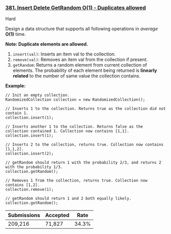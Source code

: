 ### [381. Insert Delete GetRandom O(1) - Duplicates allowed](https://leetcode.com/problems/insert-delete-getrandom-o1-duplicates-allowed/)

Hard

Design a data structure that supports all following operations in _average_ __O(1)__ time.

__Note: Duplicate elements are allowed.__

1.   `` insert(val) ``: Inserts an item val to the collection.
2.   `` remove(val) ``: Removes an item val from the collection if present.
3.   `` getRandom ``: Returns a random element from current collection of elements. The probability of each element being returned is __linearly related__ to the number of same value the collection contains.

__Example:__

```
// Init an empty collection.
RandomizedCollection collection = new RandomizedCollection();

// Inserts 1 to the collection. Returns true as the collection did not contain 1.
collection.insert(1);

// Inserts another 1 to the collection. Returns false as the collection contained 1. Collection now contains [1,1].
collection.insert(1);

// Inserts 2 to the collection, returns true. Collection now contains [1,1,2].
collection.insert(2);

// getRandom should return 1 with the probability 2/3, and returns 2 with the probability 1/3.
collection.getRandom();

// Removes 1 from the collection, returns true. Collection now contains [1,2].
collection.remove(1);

// getRandom should return 1 and 2 both equally likely.
collection.getRandom();
```

| Submissions    | Accepted     | Rate   |
| -------------- | ------------ | ------ |
| 209,216 | 71,827 | 34.3% |
